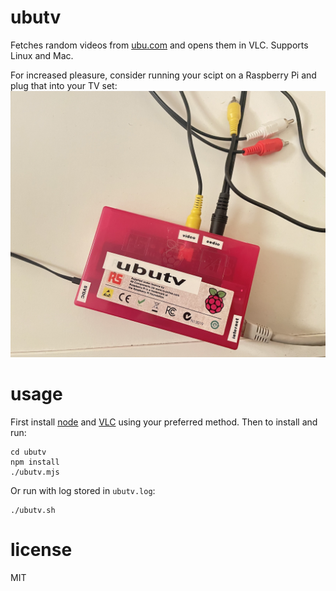 # ubutv

Fetches random videos from [ubu.com](https://www.ubu.com/film/index.html) and opens them in VLC.
Supports Linux and Mac.

For increased pleasure, consider running your scipt on a Raspberry Pi and plug that into 
your TV set:
<img src="pics/rpi.png" width="720px">
 

# usage

First install [node](https://nodejs.org/en) and [VLC](https://www.videolan.org/vlc/) 
using your preferred method. Then to install and run:

```
cd ubutv
npm install
./ubutv.mjs
```

Or run with log stored in `ubutv.log`:

```
./ubutv.sh
```

# license

MIT
